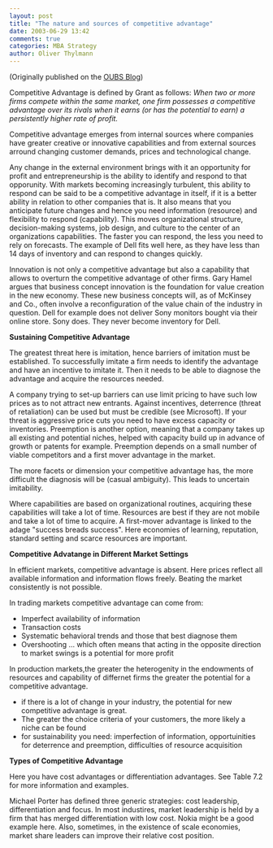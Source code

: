 ```yaml
---
layout: post
title: "The nature and sources of competitive advantage"
date: 2003-06-29 13:42
comments: true
categories: MBA Strategy
author: Oliver Thylmann
---
```



(Originally published on the [OUBS Blog](http://blog.thylmann.net/category/oubs/))

Competitive Advantage is defined by Grant as follows:
*When two or more firms compete within the same market, one firm possesses a competitive advantage over its rivals when it earns (or has the potential to earn) a persistently higher rate of profit.*

Competitive advantage emerges from internal sources where companies have greater creative or innovative capabilities and from external sources arround changing customer demands, prices and technological change.

Any change in the external environment brings with it an opportunity for profit and entrepreneurship is the ability to identify and respond to that opporunity.  With markets becoming increasingly turbulent, this ability to respond can be said to be a competitive advantage in itself, if it is a better ability in relation to other companies that is. It also means that you anticipate future changes and hence you need information (resource) and flexibility to respond (capability).  This moves organizational structure, decision-making systems, job design, and culture to the center of an organizations capabilities. The faster you can respond, the less you need to rely on forecasts. The example of Dell fits well here, as they have less than 14 days of inventory and can respond to changes quickly.

Innovation is not only a competitive advantage but also a capability that allows to overturn the competitive advantage of other firms. Gary Hamel argues that business concept innovation is the foundation for value creation in the new economy. These new business concepts will, as of McKinsey and Co., often involve a reconfiguration of the value chain of the industry in question. Dell for example does not deliver Sony monitors bought via their online store. Sony does. They never become inventory for Dell.

**Sustaining Competitive Advantage**

The greatest threat here is imitation, hence barriers of imitation must be established. To successfully imitate a firm needs to identify the advantage and have an incentive to imitate it. Then it needs to be able to diagnose the advantage and acquire the resources needed.

A company trying to set-up barriers can use limit pricing to have such low prices as to not attract new entrants. Against incentives, deterrence (threat of retaliation) can be used but must be credible (see Microsoft). If your threat is aggressive price cuts you need to have excess capacity or inventories. Preemption is another option, meaning that a company takes up all existing and potential niches, helped with capacity build up in advance of growth or patents for example. Preemption depends on a small number of viable competitors and a first mover advantage in the market.

The more facets or dimension your competitive advantage has, the more difficult the diagnosis will be (casual ambiguity). This leads to uncertain imitability.

Where capabilities are based on organizational routines, acquiring these capabilities will take a lot of time. Resources are best if they are not mobile and take a lot of time to acquire. A first-mover advantage is linked to the adage &quot;success breads success&quot;.  Here economies of learning, reputation, standard setting and scarce resources are important.

**Competitive Advatange in Different Market Settings**

In efficient markets, competitive advantage is absent. Here prices reflect all available information and information flows freely. Beating the market consistently is not possible.

In trading markets competitive advantage can come from:
- Imperfect availability of information
- Transaction costs
- Systematic behavioral trends and those that best diagnose them
- Overshooting ... which often means that acting in the opposite direction to market swings is a potential for more profit

In production markets,the greater the heterogenity in the endowments of resources and capability of differnet firms the greater the potential for a competitive advantage.
- if there is a lot of change in your industry, the potential for new competitive advantage is great.
- The greater the choice criteria of your customers, the more likely a niche can be found
- for sustainability you need: imperfection of information, opportuinities for deterrence and preemption, difficulties of resource acquisition

**Types of Competitive Advantage**

Here you have cost advantages or differentiation advantages. See Table 7.2 for more information and examples.

Michael Porter has defined three generic strategies: cost leadership, differentiation and focus. In most industires, market leadership is held by a firm that has merged differentiation with low cost. Nokia might be a good example here. Also, sometimes, in the existence of scale economies, market share leaders can improve their relative cost position.



